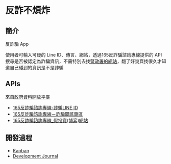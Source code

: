 # 反詐不煩炸

## 簡介
反詐騙 App  

使用者可輸入可疑的 Line ID、傳言、網站，透過165反詐騙諮詢專線提供的 API 搜尋是否被認定為詐騙資訊，不需特別去找[警政署的網站](https://165.npa.gov.tw/#/)，翻了好幾頁找很久才知道自己碰到的資訊是不是詐騙

## APIs
來自[政府資料開放平臺](https://data.gov.tw/)
- [165反詐騙諮詢專線-詐騙LINE ID](https://data.gov.tw/dataset/78432)
- [165反詐騙諮詢專線－詐騙闢謠專區](https://data.gov.tw/dataset/38262)
- [165反詐騙諮詢專線_假投資(博弈)網站](https://data.gov.tw/dataset/160055)
## 開發過程
- [Kanban](https://volcano-equipment-e0e.notion.site/7d963c838f1946a3b1b235fafe845b48?v=04198f69aa1c410cb8c376de46fe85e4)
- [Development Journal](https://volcano-equipment-e0e.notion.site/Development-Journal-aa5418ba93994006815769caaac1df79)
